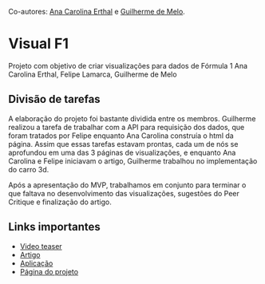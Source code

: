 Co-autores: [Ana Carolina Erthal](https://github.com/anacarolerthal) e [Guilherme de Melo](https://github.com/guilherme-melo).

# Visual F1

Projeto com objetivo de criar visualizações para dados de Fórmula 1
Ana Carolina Erthal, Felipe Lamarca, Guilherme de Melo

## Divisão de tarefas
A elaboração do projeto foi bastante dividida entre os membros. Guilherme realizou a tarefa de trabalhar com a API para requisição dos dados, que foram tratados por Felipe enquanto Ana Carolina construía o html da página. Assim que essas tarefas estavam prontas, cada um de nós se aprofundou em uma das 3 páginas de visualizações, e enquanto Ana Carolina e Felipe iniciavam o artigo, Guilherme trabalhou no implementação do carro 3d.

Após a apresentação do MVP, trabalhamos em conjunto para terminar o que faltava no desenvolvimento das visualizações, sugestões do Peer Critique e finalização do artigo.

## Links importantes

* [Video teaser](https://www.youtube.com/watch?v=CH1NhpFIRvE)
* [Artigo](https://github.com/fgv-vis-2023/final-project-visualf1/blob/main/Artigo_VisualF1.pdf)
* [Aplicação](https://fgv-vis-2023.github.io/final-project-visualf1/viz.html)
* [Página do projeto](https://fgv-vis-2023.github.io/final-project-visualf1/index.html)
